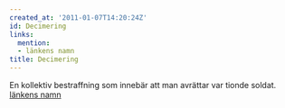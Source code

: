 ```yaml
---
created_at: '2011-01-07T14:20:24Z'
id: Decimering
links:
  mention:
  - länkens namn
title: Decimering
---
```


En kollektiv bestraffning som innebär att man avrättar var tionde soldat. [länkens namn]

  [länkens namn]: länkens_namn